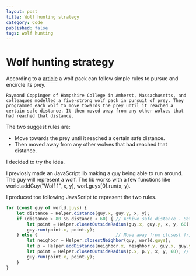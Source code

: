 ```yaml
---
layout: post
title: Wolf hunting strategy
category: Code
published: false
tags: wolf hunting
---
```


# Wolf hunting strategy

According to a [article](https://www.newscientist.com/article/mg21228354-700-wolf-packs-dont-need-to-cooperate-to-make-a-kill) a wolf pack can follow simple rules to pursue and  encircle its prey.

`Raymond Coppinger of Hampshire College in Amherst, Massachusetts, and colleagues modelled a five-strong wolf pack in pursuit of prey. They programmed each wolf to move towards the prey until it reached a certain safe distance. It then moved away from any other wolves that had reached that distance.`

The two suggest rules are:
 * Move towards the prey until it reached a certain safe distance.
 * Then moved away from any other wolves that had reached that distance.
 
 I decided to try the idéa.
 
 I previosly made an JavaScript lib making a guy being able to run around. The guy will represent a wolf. The lib works with a few functions like world.addGuy("Wolf 1", x, y), worl.guys[0].run(x, y).
 
I produced toe following JavaScript to represent the two rules.
 
```javascript
for (const guy of world.guys) {
    let distance = Helper.distance(guy.x, guy.y, x, y);
    if (distance > 80 && distance < 60) { // Achive safe distance - Between 60 and 80 pixels from mousepointer (x,y)
        let point = Helper.closetOutsideRadius(guy.x, guy.y, x, y, 60);
        guy.run(point.x, point.y);
    } else {                              // Move away from closest friend
        let neighbor = Helper.closestNeighbor(guy, world.guys);
        let p = Helper.addDistance(neighbor.x, neighbor.y, guy.x, guy.y, 10); // move away 10px parallel away from neighbor
        let point = Helper.closetOutsideRadius(p.x, p.y, x, y, 60); // move the point to radius 60px from mousepointer (x,y)
        guy.run(point.x, point.y);
    }
}
```
